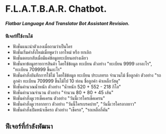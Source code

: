 # F.L.A.T.B.A.R. Chatbot.

##### Flatbar Language And Translator Bot Assistant Revision.

**ฟีเจอร์ที่ใช้งานได้**
- ฟังชั่นแนะนำตัวเองเมื่อถามว่าเป็นใคร
- ฟังชั่นเริ่มคำสั่งใหม่เมื่อพูดว่า เอาใหม่ หรือ ยกเลิก
- ฟังชั่นตอบกลับเมื่อมีแค่ข้อมูลทะเบียนอย่างเดียว
- ฟังชั่นหาข้อมูลรายการสินค้า โดยใช้ข้อมูล ทะเบียน
ตัวอย่าง "ทะเบียน 9999 เอาอะไร", "ทะเบียน 709999 ขึ้นอะไร"
- ฟังชั่นคำสั่งบันทึกการใช้ไม้ โดยใช้ข้อมูล ทะเบียน ประเภทรถ จำนวนไม้ ชื่อลูกค้า
ตัวอย่าง "รถลูกค้า ทะเบียน 709999 ขึ้นไม้ไป 10 ท่อน ชื่อลูกค้า ค้าเหล็กวัสดุ"
- ฟังชั่นคำนวณน้ำหนัก
ตัวอย่าง "น้ำหนัก 520 + 552 - 218 กิโล"
- ฟังชั่นคำนวณจำนวน
ตัวอย่าง "จำนวน 80 + 80 + 45 เส้น"
- ฟังชั่นคำสั่งดูเวรเช็คเครน ตัวอย่าง "วันนี้เวรใครเช็คเครน"
- ฟังชั่นคำสั่งดูเวรลากยาว
ตัวอย่าง "วันนี้ใครเบรคบ่าย", "วันนี้เวรใครลากยาว"
- ฟังชั่นคำสั่งเปิดหน้าเช็ครถ
ตัวอย่าง "เช็ครถ", "รถเหลือกี่คัน"

**ฟีเจอร์ที่กำลังพัฒนา**
- 
